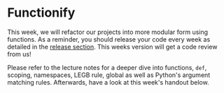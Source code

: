 # Functionify

This week, we will refactor our projects into more modular form using functions. As a reminder, you should release your code every week as detailed in the [release section](release_notes.md). This weeks version will get a code review from us!

Please refer to the lecture notes for a deeper dive into functions, `def`, scoping, namespaces, LEGB rule, global as well as Python's argument matching rules. Afterwards, have a look at this week's handout below.

<object data="../week6/week6.pdf" type="application/pdf" width="100%" height="900px"></object>
